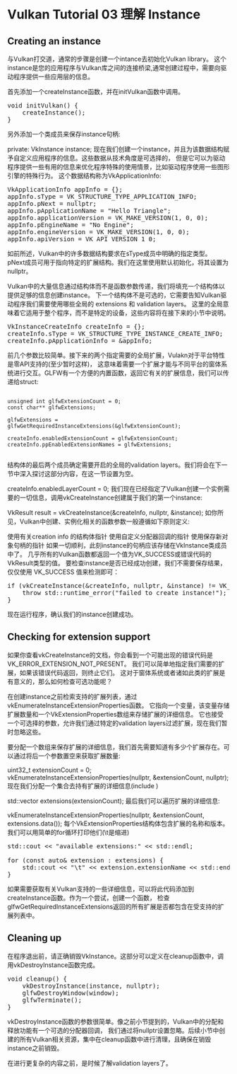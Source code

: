 # Vulkan Tutorial 03 理解 Instance

## Creating an instance
与Vulkan打交道，通常的步骤是创建一个intance去初始化Vulkan library。
这个instance是您的应用程序与Vulkan库之间的连接桥梁,通常创建过程中，需要向驱动程序提供一些应用层的信息。


首先添加一个createInstance函数，并在initVulkan函数中调用。
<pre>
void initVulkan() {  
    createInstance();  
}  
</pre>
另外添加一个类成员来保存instance句柄:

private:
VkInstance instance;
现在我们创建一个instance，并且为该数据结构赋予自定义应用程序的信息。这些数据从技术角度是可选择的，
但是它可以为驱动程序提供一些有用的信息来优化程序特殊的使用情景，比如驱动程序使用一些图形引擎的特殊行为。
这个数据结构称为VkApplicationInfo:  
<pre>
VkApplicationInfo appInfo = {};  
appInfo.sType = VK_STRUCTURE_TYPE_APPLICATION_INFO;  
appInfo.pNext = nullptr;  
appInfo.pApplicationName = "Hello Triangle";  
appInfo.applicationVersion = VK_MAKE_VERSION(1, 0, 0);  
appInfo.pEngineName = "No Engine";  
appInfo.engineVersion = VK_MAKE_VERSION(1, 0, 0);  
appInfo.apiVersion = VK_API_VERSION_1_0;  
</pre>

如前所述，Vulkan中的许多数据结构要求在sType成员中明确的指定类型。
pNext成员可用于指向特定的扩展结构。我们在这里使用默认初始化，将其设置为nullptr。

Vulkan中的大量信息通过结构体而不是函数参数传递，我们将填充一个结构体以提供足够的信息创建instance。
下一个结构体不是可选的，它需要告知Vulkan驱动程序我们需要使用哪些全局的 extensions 和 validation layers。
这里的全局意味着它适用于整个程序，而不是特定的设备，这些内容将在接下来的小节中说明。
<pre>
VkInstanceCreateInfo createInfo = {};  
createInfo.sType = VK_STRUCTURE_TYPE_INSTANCE_CREATE_INFO;  
createInfo.pApplicationInfo = &appInfo;  
</pre>

前几个参数比较简单。接下来的两个指定需要的全局扩展，Vulakn对于平台特性是零API支持的(至少暂时这样)，
这意味着需要一个扩展才能与不同平台的窗体系统进行交互。GLFW有一个方便的内置函数，返回它有关的扩展信息，我们可以传递给struct:

<pre><code>
unsigned int glfwExtensionCount = 0;  
const char** glfwExtensions;  

glfwExtensions = glfwGetRequiredInstanceExtensions(&glfwExtensionCount);  

createInfo.enabledExtensionCount = glfwExtensionCount;  
createInfo.ppEnabledExtensionNames = glfwExtensions; 
 </code></pre>

结构体的最后两个成员确定需要开启的全局的validation layers。我们将会在下一节中深入探讨这部分内容，在这一节设置为空。

createInfo.enabledLayerCount = 0;
我们现在已经指定了Vulkan创建一个实例需要的一切信息，调用vkCreateInstance创建属于我们的第一个instance:

VkResult result = vkCreateInstance(&createInfo, nullptr, &instance);
如你所见，Vulkan中创建、实例化相关的函数参数一般遵循如下原则定义:

使用有关creation info 的结构体指针
使用自定义分配器回调的指针
使用保存新对象句柄的指针
如果一切顺利，此刻instance的句柄应该存储在VkInstance类成员中了。
几乎所有的Vulkan函数都返回一个值为VK_SUCCESS或错误代码的VkResult类型的值。
要检查instance是否已经成功创建，我们不需要保存结果，仅仅使用 VK_SUCCESS 值来检测即可：

<pre>
if (vkCreateInstance(&createInfo, nullptr, &instance) != VK_SUCCESS) {  
    throw std::runtime_error("failed to create instance!");  
}  
</pre>
现在运行程序，确认我们的instance创建成功。

## Checking for extension support
如果你查看vkCreateInstance的文档，你会看到一个可能出现的错误代码是VK_ERROR_EXTENSION_NOT_PRESENT。
我们可以简单地指定我们需要的扩展，如果该错误代码返回，则终止它们。
这对于窗体系统或者诸如此类的扩展是有意义的，那么如何检查可选功能呢？

在创建instance之前检索支持的扩展列表，通过vkEnumerateInstanceExtensionProperties函数。
它指向一个变量，该变量存储扩展数量和一个VkExtensionProperties数组来存储扩展的详细信息。
它也接受一个可选择的参数，允许我们通过特定的validation layers过滤扩展，现在我们暂时忽略这些。

要分配一个数组来保存扩展的详细信息，我们首先需要知道有多少个扩展存在。可以通过将后一个参数置空来获取扩展数量:

uint32_t extensionCount = 0;  
vkEnumerateInstanceExtensionProperties(nullptr, &extensionCount, nullptr);  
现在我们分配一个集合去持有扩展的详细信息(include <vector>)

std::vector<VkExtensionProperties> extensions(extensionCount); 
最后我们可以遍历扩展的详细信息:

vkEnumerateInstanceExtensionProperties(nullptr, &extensionCount, extensions.data());
每个VkExtensionProperties结构体包含扩展的名称和版本。我们可以用简单的for循环打印他们(\t是缩进)

<pre>
std::cout << "available extensions:" << std::endl;  

for (const auto& extension : extensions) {  
    std::cout << "\t" << extension.extensionName << std::endl;  
} 
</pre>

如果需要获取有关Vulkan支持的一些详细信息，可以将此代码添加到createInstance函数。作为一个尝试，创建一个函数，
检查glfwGetRequiredInstanceExtensions返回的所有扩展是否都包含在受支持的扩展列表中。

## Cleaning up
在程序退出前，请正确销毁VkInstance。这部分可以定义在cleanup函数中，调用vkDestroyInstance函数完成。

<pre>
void cleanup() {  
    vkDestroyInstance(instance, nullptr);  
    glfwDestroyWindow(window);  
    glfwTerminate();  
}  
</pre>

vkDestroyInstance函数的参数很简单。像之前小节提到的，Vulkan中的分配和释放功能有一个可选的分配器回调，
我们通过将nullptr设置忽略。后续小节中创建的所有Vulkan相关资源，集中在cleanup函数中进行清理，且确保在销毁instance之前销毁。

在进行更复杂的内容之前，是时候了解validation layers了。
  